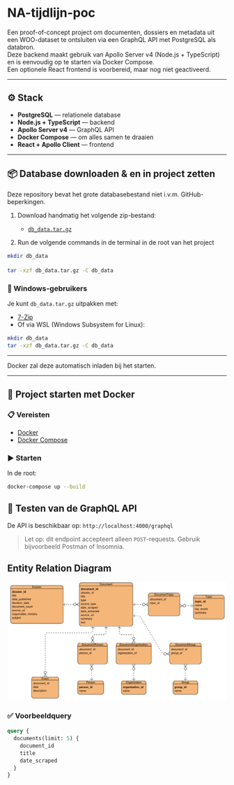 # NA-tijdlijn-poc

Een proof-of-concept project om documenten, dossiers en metadata uit een WOO-dataset te ontsluiten via een GraphQL API met PostgreSQL als databron.  
Deze backend maakt gebruik van Apollo Server v4 (Node.js + TypeScript) en is eenvoudig op te starten via Docker Compose.  
Een optionele React frontend is voorbereid, maar nog niet geactiveerd.

---

## ⚙️ Stack

- **PostgreSQL** — relationele database
- **Node.js + TypeScript** — backend
- **Apollo Server v4** — GraphQL API
- **Docker Compose** — om alles samen te draaien
- **React + Apollo Client** — frontend

---

## 📦 Database downloaden & en in project zetten

Deze repository bevat het grote databasebestand niet i.v.m. GitHub-beperkingen.

1. Download handmatig het volgende zip-bestand:
   - [`db_data.tar.gz`](https://drive.google.com/file/d/1iGdErddPQ2GCjm2IW0qRRiJgGxOukshA/view?usp=sharing)

2. Run de volgende commands in de terminal in de root van het project

```bash
mkdir db_data

tar -xzf db_data.tar.gz -C db_data
```

### 🧯 Windows-gebruikers

Je kunt `db_data.tar.gz` uitpakken met:

- [7-Zip](https://www.7-zip.org/)
- Of via WSL (Windows Subsystem for Linux):

```bash
mkdir db_data
tar -xzf db_data.tar.gz -C db_data
```

---

Docker zal deze automatisch inladen bij het starten.

---

## 🚀 Project starten met Docker

### 📋 Vereisten

- [Docker](https://www.docker.com/products/docker-desktop/)
- [Docker Compose](https://docs.docker.com/compose/install/)

### ▶️ Starten

In de root:

```bash
docker-compose up --build
```


## 🧪 Testen van de GraphQL API

De API is beschikbaar op: `http://localhost:4000/graphql`

> Let op: dit endpoint accepteert alleen `POST`-requests. Gebruik bijvoorbeeld Postman of Insomnia.

## Entity Relation Diagram

![ERD](ERD.png)

### ✅ Voorbeeldquery

```graphql
query {
  documents(limit: 5) {
    document_id
    title
    date_scraped
  }
}
```
